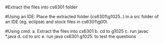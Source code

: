 #Extract the files into cs6301 folder

#Using an IDE: Place the extracted folder (cs6301\g1025..) in a src folder of an IDE (eg. eclipse) and stock files in cs6301\g00\

#Using cmd: a. Extract the files into cs6301 b. cd to g1025 c. run javac *.java d. cd to src e. run java cs6301.g1025. to test the questions

